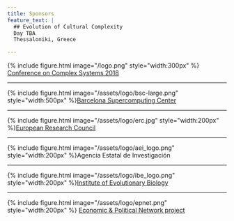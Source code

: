 ```yaml
---
title: Sponsors
feature_text: |
  ## Evolution of Cultural Complexity
  Day TBA
  Thessaloniki, Greece 

---
```



 
{% include figure.html image="/logo.png" style="width:300px" %} [Conference on Complex Systems 2018](http://ccs2018.web.auth.gr/)

------

{% include figure.html image="/assets/logo/bsc-large.png" style="width:500px" %}[Barcelona Supercomputing Center](http://bsc.es/)

------

{% include figure.html image="/assets/logo/erc.jpg" style="width:200px" %}[European Research Council](http://erc.europa.eu/)

------

{% include figure.html image="/assets/logo/aei_logo.png" style="width:200px" %}Agencia Estatal de Investigación

------

{% include figure.html image="/assets/logo/ibe_logo.png" style="width:200px" %}[Institute of Evolutionary Biology](https://www.ibe.upf-csic.es/)


------

 
{% include figure.html image="/assets/logo/epnet.png" style="width:200px" %} [Economic & Political Network project](http://www.roman-ep.net/)
 

